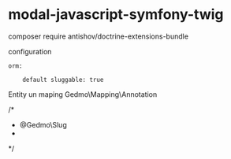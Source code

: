# modal-javascript-symfony-twig

composer require antishov/doctrine-extensions-bundle

configuration

    orm:
    
        default sluggable: true
        
        
  Entity   un maping Gedmo\Mapping\Annotation     
  
  /*
  *  @Gedmo\Slug
  *
  */
        
        

